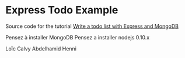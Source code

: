 # Express Todo Example

Source code for the tutorial [Write a todo list with Express and MongoDB](http://dreamerslab.com/blog/en/write-a-todo-list-with-express-and-mongodb/)

Pensez à installer MongoDB
Pensez a installer nodejs 0.10.x


Loïc Calvy
Abdelhamid Henni
